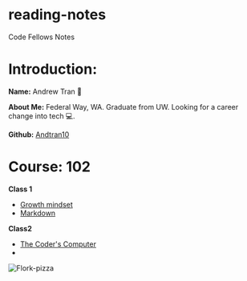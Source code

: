 # reading-notes
Code Fellows Notes
# Introduction: 

**Name:** Andrew Tran 🐸

**About Me:** Federal Way, WA. Graduate from UW. Looking for a career change into tech 💻.

**Github:** [Andtran10](https://github.com/Andtran10)

# Course: 102
**Class 1**
   - [Growth mindset](https://andtran10.github.io/reading-notes/Code-102/Growth-mindset)
   - [Markdown](https://andtran10.github.io/reading-notes/Code-102/Markdown)

**Class2**
   - [The Coder's Computer](https://andtran10.github.io/reading-notes/Code-102/The-Coder's-Computer)
   -





![Flork-pizza](https://github.com/Andtran10/reading-notes/assets/142632265/236c8f1d-95ef-4110-b8c6-274612805e8e)

